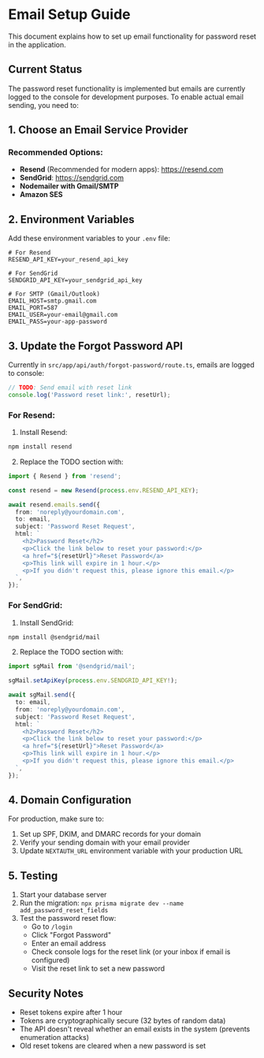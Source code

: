 # Email Setup Guide

This document explains how to set up email functionality for password reset in the application.

## Current Status

The password reset functionality is implemented but emails are currently logged to the console for development purposes. To enable actual email sending, you need to:

## 1. Choose an Email Service Provider

### Recommended Options:

- **Resend** (Recommended for modern apps): https://resend.com
- **SendGrid**: https://sendgrid.com
- **Nodemailer with Gmail/SMTP**
- **Amazon SES**

## 2. Environment Variables

Add these environment variables to your `.env` file:

```env
# For Resend
RESEND_API_KEY=your_resend_api_key

# For SendGrid
SENDGRID_API_KEY=your_sendgrid_api_key

# For SMTP (Gmail/Outlook)
EMAIL_HOST=smtp.gmail.com
EMAIL_PORT=587
EMAIL_USER=your-email@gmail.com
EMAIL_PASS=your-app-password
```

## 3. Update the Forgot Password API

Currently in `src/app/api/auth/forgot-password/route.ts`, emails are logged to console:

```typescript
// TODO: Send email with reset link
console.log('Password reset link:', resetUrl);
```

### For Resend:

1. Install Resend:
```bash
npm install resend
```

2. Replace the TODO section with:
```typescript
import { Resend } from 'resend';

const resend = new Resend(process.env.RESEND_API_KEY);

await resend.emails.send({
  from: 'noreply@yourdomain.com',
  to: email,
  subject: 'Password Reset Request',
  html: `
    <h2>Password Reset</h2>
    <p>Click the link below to reset your password:</p>
    <a href="${resetUrl}">Reset Password</a>
    <p>This link will expire in 1 hour.</p>
    <p>If you didn't request this, please ignore this email.</p>
  `,
});
```

### For SendGrid:

1. Install SendGrid:
```bash
npm install @sendgrid/mail
```

2. Replace the TODO section with:
```typescript
import sgMail from '@sendgrid/mail';

sgMail.setApiKey(process.env.SENDGRID_API_KEY!);

await sgMail.send({
  to: email,
  from: 'noreply@yourdomain.com',
  subject: 'Password Reset Request',
  html: `
    <h2>Password Reset</h2>
    <p>Click the link below to reset your password:</p>
    <a href="${resetUrl}">Reset Password</a>
    <p>This link will expire in 1 hour.</p>
    <p>If you didn't request this, please ignore this email.</p>
  `,
});
```

## 4. Domain Configuration

For production, make sure to:

1. Set up SPF, DKIM, and DMARC records for your domain
2. Verify your sending domain with your email provider
3. Update `NEXTAUTH_URL` environment variable with your production URL

## 5. Testing

1. Start your database server
2. Run the migration: `npx prisma migrate dev --name add_password_reset_fields`
3. Test the password reset flow:
   - Go to `/login`
   - Click "Forgot Password"
   - Enter an email address
   - Check console logs for the reset link (or your inbox if email is configured)
   - Visit the reset link to set a new password

## Security Notes

- Reset tokens expire after 1 hour
- Tokens are cryptographically secure (32 bytes of random data)
- The API doesn't reveal whether an email exists in the system (prevents enumeration attacks)
- Old reset tokens are cleared when a new password is set